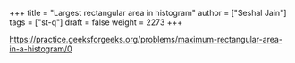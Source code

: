 +++
title = "Largest rectangular area in histogram"
author = ["Seshal Jain"]
tags = ["st-q"]
draft = false
weight = 2273
+++

<https://practice.geeksforgeeks.org/problems/maximum-rectangular-area-in-a-histogram/0>

